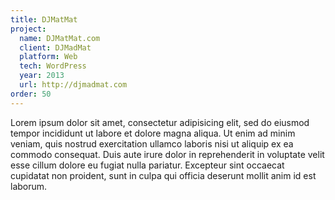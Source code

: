 ```yaml
---
title: DJMatMat
project:
  name: DJMatMat.com
  client: DJMadMat
  platform: Web
  tech: WordPress
  year: 2013
  url: http://djmadmat.com
order: 50
---
```


Lorem ipsum dolor sit amet, consectetur adipisicing elit, sed do eiusmod tempor incididunt ut labore et dolore magna aliqua. Ut enim ad minim veniam, quis nostrud exercitation ullamco laboris nisi ut aliquip ex ea commodo consequat. Duis aute irure dolor in reprehenderit in voluptate velit esse cillum dolore eu fugiat nulla pariatur. Excepteur sint occaecat cupidatat non proident, sunt in culpa qui officia deserunt mollit anim id est laborum.
